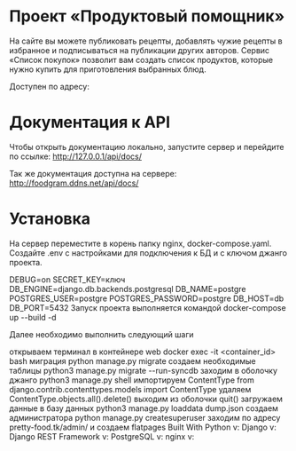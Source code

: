 # Проект «Продуктовый помощник»
На сайте вы можете публиковать рецепты, добавлять чужие рецепты в избранное и подписываться на публикации других авторов. Сервис «Список покупок» позволит вам создать список продуктов, которые нужно купить для приготовления выбранных блюд.

Доступен по адресу:

# Документация к API
Чтобы открыть документацию локально, запустите сервер и перейдите по ссылке: http://127.0.0.1/api/docs/

Так же документация доступна на сервере: http://foodgram.ddns.net/api/docs/

# Установка
На сервер переместите в корень папку nginx, docker-compose.yaml. Создайте .env с настройками для подключения к БД и с ключом джанго проекта.

DEBUG=on
SECRET_KEY=ключ
DB_ENGINE=django.db.backends.postgresql
DB_NAME=postgre
POSTGRES_USER=postgre
POSTGRES_PASSWORD=postgre
DB_HOST=db
DB_PORT=5432
Запуск проекта выполняется командой docker-compose up --build -d

Далее необходимо выполнить следующий шаги

открываем терминал в контейнере web docker exec -it <container_id> bash
миграция python manage.py migrate
создаем необходимые таблицы python3 manage.py migrate --run-syncdb
заходим в оболочку джанго python3 manage.py shell
импортируем ContentType from django.contrib.contenttypes.models import ContentType
удаляем ContentType.objects.all().delete()
выходим из оболочки quit()
загружаем данные в базу данных python3 manage.py loaddata dump.json
создаем администратора python manage.py createsuperuser
заходим по адресу pretty-food.tk/admin/ и создаем flatpages
Built With
Python v:
Django v:
Django REST Framework v:
PostgreSQL v:
nginx v:

